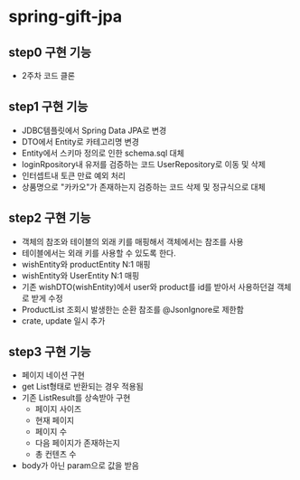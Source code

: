 # spring-gift-jpa

## step0 구현 기능

- 2주차 코드 클론

## step1 구현 기능

- JDBC템플릿에서 Spring Data JPA로 변경
- DTO에서 Entity로 카테고리명 변경
- Entity에서 스키마 정의로 인한 schema.sql 대체
- loginRpository내 유저를 검증하는 코드 UserRepository로 이동 및 삭제
- 인터셉트내 토큰 만료 예외 처리
- 상품명으로 "카카오"가 존재하는지 검증하는 코드 삭제 및 정규식으로 대체

## step2 구현 기능

- 객체의 참조와 테이블의 외래 키를 매핑해서 객체에서는 참조를 사용
- 테이블에서는 외래 키를 사용할 수 있도록 한다.
- wishEntity와 productEntity N:1 매핑
- wishEntity와 UserEntity N:1 매핑
- 기존 wishDTO(wishEntity)에서 user와 product를 id를 받아서 사용하던걸 객체로 받게 수정
- ProductList 조회시 발생한는 순환 참조를 @JsonIgnore로 제한함
- crate, update 일시 추가

## step3 구현 기능
- 페이지 네이션 구현
- get List형태로 반환되는 경우 적용됨
- 기존 ListResult를 상속받아 구현
  - 페이지 사이즈
  - 현재 페이지
  - 페이지 수 
  - 다음 페이지가 존재하는지
  - 총 컨텐츠 수
- body가 아닌 param으로 값을 받음
 